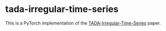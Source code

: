 # tada-irregular-time-series
This is a PyTorch implementation of the [TADA-Irregular-Time-Series](https://arxiv.org/abs/2311.07744) paper.
